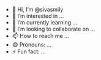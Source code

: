 - 👋 Hi, I’m @sivasmily
- 👀 I’m interested in ...
- 🌱 I’m currently learning ...
- 💞️ I’m looking to collaborate on ...
- 📫 How to reach me ...
- 😄 Pronouns: ...
- ⚡ Fun fact: ...

<!---
sivasmily/sivasmily is a ✨ special ✨ repository because its `README.md` (this file) appears on your GitHub profile.
You can click the Preview link to take a look at your changes.
--->
